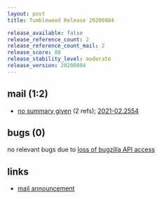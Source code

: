 ```yaml
---
layout: post
title: Tumbleweed Release 20200804

release_available: false
release_reference_count: 2
release_reference_count_mail: 2
release_score: 88
release_stability_level: moderate
release_version: 20200804
---
```


## mail (1:2)

- [no summary given](https://github.com/boombatower/tumbleweed-review/issues/10) (2 refs); [2021-02.2554](https://github.com/boombatower/tumbleweed-review/issues/10)

## bugs (0)

<!--more-->

no relevant bugs due to [loss of bugzilla API access](https://bugzilla.opensuse.org/show_bug.cgi?id=1157722)



## links

- [mail announcement](https://github.com/boombatower/tumbleweed-review/issues/10)
